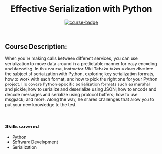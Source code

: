 <div align="center">

# Effective Serialization with Python

[![course-badge]][course-link]

</div>

<!-- badge info -->
[course-badge]:https://img.shields.io/badge/learning-Python-white?logo=Linkedin&labelColor=blue&style=for-the-badge
[course-link]:https://www.linkedin.com/learning/effective-serialization-with-python "Effective Serialization with Python"

<br>

## Course Description:
When you're making calls between different services, you can use serialization to move data around in a predictable manner for easy encoding and decoding. In this course, instructor Miki Tebeka takes a deep dive into the subject of serialization with Python, exploring key serialization formats, how to work with each format, and how to pick the right one for your Python project. He covers Python-specific serialization formats such as marshal and pickle; how to serialize and deserialize using JSON; how to encode and decode messages and serialize using protocol buffers; how to use msgpack; and more. Along the way, he shares challenges that allow you to put your new knowledge to the test.

<br>

### Skills covered
- Python
- Software Development
- Serialization